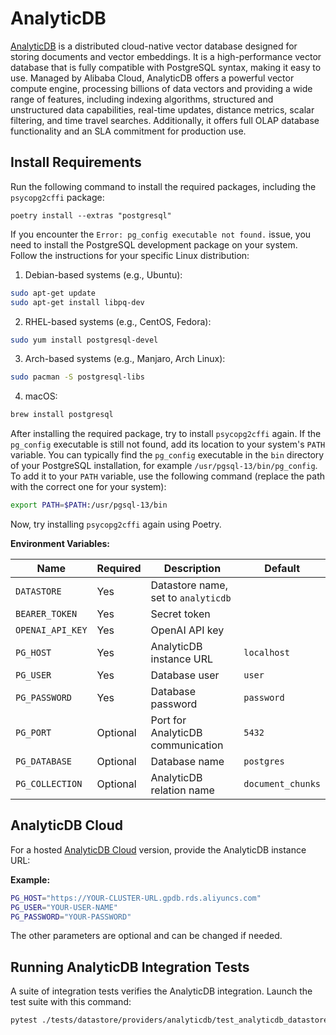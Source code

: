 # AnalyticDB

[AnalyticDB](https://www.alibabacloud.com/help/en/analyticdb-for-postgresql/latest/product-introduction-overview) is a distributed cloud-native vector database designed for storing documents and vector embeddings. It is a high-performance vector database that is fully compatible with PostgreSQL syntax, making it easy to use. Managed by Alibaba Cloud, AnalyticDB offers a powerful vector compute engine, processing billions of data vectors and providing a wide range of features, including indexing algorithms, structured and unstructured data capabilities, real-time updates, distance metrics, scalar filtering, and time travel searches. Additionally, it offers full OLAP database functionality and an SLA commitment for production use.

## Install Requirements

Run the following command to install the required packages, including the `psycopg2cffi` package:

```
poetry install --extras "postgresql"
```

If you encounter the `Error: pg_config executable not found.` issue, you need to install the PostgreSQL development package on your system. Follow the instructions for your specific Linux distribution:

1. Debian-based systems (e.g., Ubuntu):

```bash
sudo apt-get update
sudo apt-get install libpq-dev
```

2. RHEL-based systems (e.g., CentOS, Fedora):

```bash
sudo yum install postgresql-devel
```

3. Arch-based systems (e.g., Manjaro, Arch Linux):

```bash
sudo pacman -S postgresql-libs
```

4. macOS:

```bash
brew install postgresql
```

After installing the required package, try to install `psycopg2cffi` again. If the `pg_config` executable is still not found, add its location to your system's `PATH` variable. You can typically find the `pg_config` executable in the `bin` directory of your PostgreSQL installation, for example `/usr/pgsql-13/bin/pg_config`. To add it to your `PATH` variable, use the following command (replace the path with the correct one for your system):

```bash
export PATH=$PATH:/usr/pgsql-13/bin
```

Now, try installing `psycopg2cffi` again using Poetry.

**Environment Variables:**

| Name             | Required | Description                         | Default           |
| ---------------- | -------- | ----------------------------------- | ----------------- |
| `DATASTORE`      | Yes      | Datastore name, set to `analyticdb` |                   |
| `BEARER_TOKEN`   | Yes      | Secret token                        |                   |
| `OPENAI_API_KEY` | Yes      | OpenAI API key                      |                   |
| `PG_HOST`        | Yes      | AnalyticDB instance URL             | `localhost`       |
| `PG_USER`        | Yes      | Database user                       | `user`            |
| `PG_PASSWORD`    | Yes      | Database password                   | `password`        |
| `PG_PORT`        | Optional | Port for AnalyticDB communication   | `5432`            |
| `PG_DATABASE`    | Optional | Database name                       | `postgres`        |
| `PG_COLLECTION`  | Optional | AnalyticDB relation name            | `document_chunks` |

## AnalyticDB Cloud

For a hosted [AnalyticDB Cloud](https://www.alibabacloud.com/product/hybriddb-postgresql) version, provide the AnalyticDB instance URL:

**Example:**

```bash
PG_HOST="https://YOUR-CLUSTER-URL.gpdb.rds.aliyuncs.com"
PG_USER="YOUR-USER-NAME"
PG_PASSWORD="YOUR-PASSWORD"
```

The other parameters are optional and can be changed if needed.

## Running AnalyticDB Integration Tests

A suite of integration tests verifies the AnalyticDB integration. Launch the test suite with this command:

```bash
pytest ./tests/datastore/providers/analyticdb/test_analyticdb_datastore.py
```
